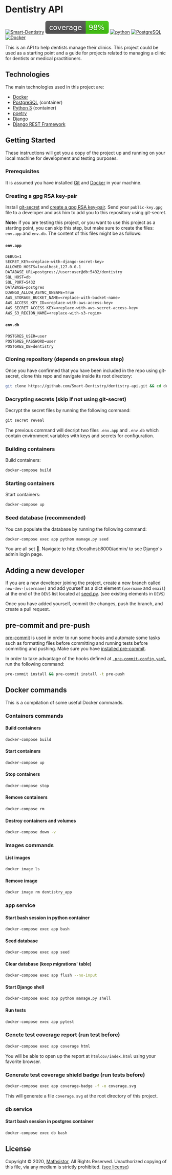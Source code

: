 # Dentistry API

[![Smart-Dentistry](https://circleci.com/gh/Smart-Dentistry/dentistry-api.svg?style=shield&circle-token=765b608e6af0871ef87ff07ef137c02c133b2640)](https://circleci.com/gh/Smart-Dentistry/dentistry-api.svg?style=shield&circle-token=765b608e6af0871ef87ff07ef137c02c133b2640)
[![coverage](./coverage.svg)](./coverage.svg)
[![python](https://upload.wikimedia.org/wikipedia/commons/a/a5/Blue_Python_3.8_Shield_Badge.svg)](https://www.python.org/)
[![PostgreSQL](https://badgen.net/badge/icon/postgresql?icon=postgresql&label)](https://badgen.net/badge/icon/postgresql?icon=postgresql&label)
[![Docker](https://badgen.net/badge/icon/docker?icon=docker&label)](https://badgen.net/badge/icon/docker?icon=docker&label)

This is an API to help dentists manage their clinics. This project could be used as a starting point and a guide for projects related to managing a clinic for dentists or medical practitioners.

## Technologies

The main technologies used in this project are:

* [Docker][]
* [PostgreSQL][] (container)
* [Python 3][python] (container)
* [poetry][]
* [Django][]
* [Django REST Framework][DRF]

## Getting Started

These instructions will get you a copy of the project up and running on your local machine for development and testing purposes.

### Prerequisites

It is assumed you have installed [Git][] and [Docker][] in your machine.

### Creating a gpg RSA key-pair

Install [git-secret][] and [create a gpg RSA key-pair][create-gpg-key].
Send your `public-key.gpg` file to a developer and ask him to
add you to this repository using git-secret.

**Note:** if you are testing this project, or you want to use this project as a starting point, you can skip this step, but make sure to create the files: `env.app` and `env.db`. The content of this files might be as follows:

#### `env.app`

```
DEBUG=1
SECRET_KEY=<replace-with-django-secret-key>
ALLOWED_HOSTS=localhost,127.0.0.1
DATABASE_URL=postgres://user:user@db:5432/dentistry
SQL_HOST=db
SQL_PORT=5432
DATABASE=postgres
DJANGO_ALLOW_ASYNC_UNSAFE=True
AWS_STORAGE_BUCKET_NAME=<replace-with-bucket-name>
AWS_ACCESS_KEY_ID=<replace-with-aws-access-key>
AWS_SECRET_ACCESS_KEY=<replace-with-aws-secret-access-key>
AWS_S3_REGION_NAME=<replace-with-s3-regin>
```

#### `env.db`

```
POSTGRES_USER=user
POSTGRES_PASSWORD=user
POSTGRES_DB=dentistry
```

### Cloning repository (depends on previous step)

Once you have confirmed that you have been included in the repo using git-secret, clone this repo and navigate inside its root directory:

```bash
git clone https://github.com/Smart-Dentistry/dentistry-api.git && cd dentistry-api
```

### Decrypting secrets (skip if not using git-secret)

Decrypt the secret files by running the following command:

```python
git secret reveal
```

The previous command will decript two files `.env.app` and `.env.db` which contain environment variables with keys and secrets for configuration.

### Building containers

Build containers:

```bash
docker-compose build
```

### Starting containers

Start containers:

```bash
docker-compose up
```

### Seed database (recommended)

You can populate the database by running the following command:

```bash
docker-compose exec app python manage.py seed
```

You are all set 🎉. Navigate to http://localhost:8000/admin/ to see Django's admin login page.

## Adding a new developer

If you are a new developer joining the project,
create a new branch called `new-dev-[username]` and
add yourself as a dict element (`username` and `email`) at the end of the `DEVS` list located at [seed.py][].
(see existing elements in `DEVS`)

Once you have added yourself, commit the changes, push the branch, and create a pull request.

## pre-commit and pre-push

[pre-commit][] is used in order to run some hooks and automate some tasks such as formatting files before committing and running tests before commiting and pushing. Make sure you have [installed pre-commit][install-precommit].

In order to take advantage of the hooks defined at [`.pre-commit-config.yaml`][pre-commit-file], run the following command:

```bash
pre-commit install && pre-commit install -t pre-push
```

## Docker commands

This is a compilation of some useful Docker commands.

### Containers commands

#### Build containers

```bash
docker-compose build
```

#### Start containers

```bash
docker-compose up
```

#### Stop containers

```bash
docker-compose stop
```

#### Remove containers

```bash
docker-compose rm
```

#### Destroy containers and volumes

```bash
docker-compose down -v
```

### Images commands

#### List images

```bash
docker image ls
```

#### Remove image

```bash
docker image rm dentistry_app
```

### app service

#### Start bash session in python container

```bash
docker-compose exec app bash
```

#### Seed database

```bash
docker-compose exec app seed
```

#### Clear database (keep migrations' table)

```bash
docker-compose exec app flush --no-input
```

#### Start Django shell

```bash
docker-compose exec app python manage.py shell
```

#### Run tests

```bash
docker-compose exec app pytest
```

### Genete test coverage report (run test before)

```bash
docker-compose exec app coverage html
```

You will be able to open up the report at `htmlcov/index.html`
using your favorite browser.

### Generate test coverage shield badge (run tests before)

```bash
docker-compose exec app coverage-badge -f -o coverage.svg
```

This will generate a file `coverage.svg` at the root directory of this project.

### db service

#### Start bash session in postgres container

```bash
docker-compose exec db bash
```

## License

Copyright © 2020, [Mathsistor][], All Rights Reserved.
Unauthorized copying of this file, via any medium is strictly prohibited. ([see license][license])


[create-gpg-key]: https://git-secret.io/#using-gpg
[Django]: https://www.djangoproject.com/
[DRF]: https://www.django-rest-framework.org/
[Docker]: https://www.docker.com
[Git]: https://git-scm.com/downloads
[git-secret]: https://git-secret.io/
[install-precommit]: https://pre-commit.com/#install
[license]: ./LICENSE
[Mathsistor]: http://mathsistor.com/
[poetry]: https://python-poetry.org
[PostgreSQL]: https://www.postgresql.org
[pre-commit]: https://pre-commit.com
[pre-commit-file]: .pre-commit-config.yaml
[python]: https://www.python.org
[seed.py]: ./core/management/commands/seed.py
